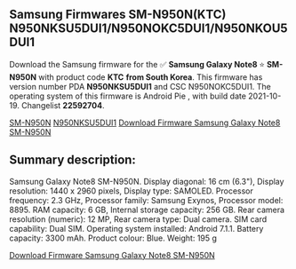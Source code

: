 <h2>Samsung Firmwares SM-N950N(KTC) N950NKSU5DUI1/N950NOKC5DUI1/N950NKOU5DUI1</h2>
Download the Samsung firmware for the ✅ <strong>Samsung Galaxy Note8 </strong> ⭐ <strong>SM-N950N</strong> with product code <strong>KTC</strong> <strong> from South Korea</strong>. This firmware has version number PDA <strong>N950NKSU5DUI1</strong> and CSC N950NOKC5DUI1. The operating system of this firmware is Android Pie , with build date 2021-10-19. Changelist <strong>22592704</strong>.


[SM-N950N](https://samfirm.shop/samsung/model/SM-N950N)
[N950NKSU5DUI1](https://samfirm.shop/samsung/pda/N950NKSU5DUI1)
[Download Firmware Samsung Galaxy Note8 SM-N950N](https://samfirm.shop/samsung/firmware/466315)
<h2>Summary description:</h2>
<p>Samsung Galaxy Note8 SM-N950N. Display diagonal: 16 cm (6.3"), Display resolution: 1440 x 2960 pixels, Display type: SAMOLED. Processor frequency: 2.3 GHz, Processor family: Samsung Exynos, Processor model: 8895. RAM capacity: 6 GB, Internal storage capacity: 256 GB. Rear camera resolution (numeric): 12 MP, Rear camera type: Dual camera. SIM card capability: Dual SIM. Operating system installed: Android 7.1.1. Battery capacity: 3300 mAh. Product colour: Blue. Weight: 195 g</p>


[Download Firmware Samsung Galaxy Note8 SM-N950N](https://samfirm.shop/samsung/firmware/466315)

